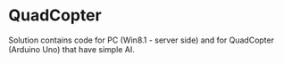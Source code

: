 QuadCopter
==========

Solution contains code for PC (Win8.1 - server side) and for QuadCopter (Arduino Uno) that have simple AI.
